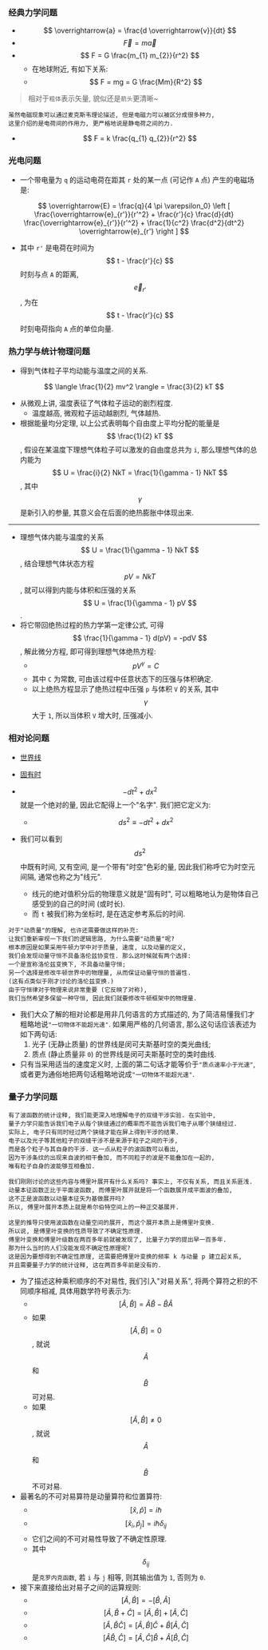 ### 经典力学问题

- $$ \overrightarrow{a} = \frac{d \overrightarrow{v}}{dt} $$
- $$ \overrightarrow{F} = m \overrightarrow{a} $$
- $$ F = G \frac{m_{1} m_{2}}{r^2} $$
  - 在地球附近, 有如下关系:
  - $$ F = mg = G \frac{Mm}{R^2} $$

> 相对于`粗体`表示矢量, 貌似还是`箭头`更清晰~

```
虽然电磁现象可以通过麦克斯韦理论描述, 但是电磁力可以被区分成很多种力,
这里介绍的是电荷间的作用力, 更严格地说是静电荷之间的力.
```

- $$ F = k \frac{q_{1} q_{2}}{r^2} $$

### 光电问题

- 一个带电量为 `q` 的运动电荷在距其 `r` 处的某一点
  (可记作 `A` 点) 产生的电磁场是:

$$
\overrightarrow{E} =
\frac{q}{4 \pi \varepsilon_0}
\left [
  \frac{\overrightarrow{e}_{r'}}{r'^2} +
  \frac{r'}{c} \frac{d}{dt} \frac{\overrightarrow{e}_{r'}}{r'^2} +
  \frac{1}{c^2} \frac{d^2}{dt^2} \overrightarrow{e}_{r'}
\right ]
$$

- 其中 `r'` 是电荷在时间为
  $$ t - \frac{r'}{c} $$
  时刻与点 `A` 的距离,
  $$ \overrightarrow{e}_{r'} $$,
  为在
  $$ t - \frac{r'}{c} $$
  时刻电荷指向 `A` 点的单位向量.

### 热力学与统计物理问题

- 得到气体粒子平均动能与温度之间的关系.

$$
\langle \frac{1}{2} mv^2 \rangle = \frac{3}{2} kT
$$

- 从微观上讲, 温度表征了气体粒子运动的剧烈程度.
  - 温度越高, 微观粒子运动越剧烈, 气体越热.
- 根据能量均分定理, 以上公式表明每个自由度上平均分配的能量是
  $$ \frac{1}{2} kT $$,
  假设在某温度下理想气体粒子可以激发的自由度总共为 `i`,
  那么理想气体的总内能为
  $$ U = \frac{i}{2} NkT = \frac{1}{\gamma - 1} NkT $$,
  其中
  $$ \gamma $$
  是新引入的参量, 其意义会在后面的绝热膨胀中体现出来.

---

- 理想气体内能与温度的关系
  $$ U = \frac{1}{\gamma - 1} NkT $$,
  结合理想气体状态方程
  $$ pV = NkT $$,
  就可以得到内能与体积和压强的关系
  $$ U = \frac{1}{\gamma - 1} pV $$.
- 将它带回绝热过程的热力学第一定律公式, 可得
  $$ \frac{1}{\gamma - 1} d(pV) = -pdV $$,
  解此微分方程, 即可得到理想气体绝热方程:
  - $$ pV^{\gamma} = C $$
  - 其中 `C` 为常数, 可由该过程中任意状态下的压强与体积确定.
  - 以上绝热方程显示了绝热过程中压强 `p` 与体积 `V` 的关系, 其中
    $$ \gamma $$
    大于 `1`, 所以当体积 `V` 增大时, 压强减小.

### 相对论问题

- [世界线](https://en.wikipedia.org/wiki/World_line)
- [固有时](https://en.wikipedia.org/wiki/Proper_time)

- $$ - d t^2 + d x^2 $$
  就是一个绝对的量, 因此它配得上一个"名字". 我们把它定义为:
  - $$ d s^2 \equiv - d t^2 + d x^2 $$
- 我们可以看到
  $$ d s^2 $$
  中既有时间, 又有空间, 是一个带有"时空"色彩的量,
  因此我们称呼它为时空元间隔, 通常也称之为"线元".
  - 线元的绝对值积分后的物理意义就是"固有时",
    可以粗略地认为是物体自己感受到的自己的时间 (或时长).
  - 而 `t` 被我们称为坐标时, 是在选定参考系后的时间.

```
对于"动质量"的理解, 也许还需要做这样的补充:
让我们重新审视一下我们的逻辑思路, 为什么需要"动质量"呢?
根本原因是如果采用牛顿力学中对于质量, 速度, 以及动量的定义,
我们会发现动量守恒不具备洛伦兹协变性. 那么这时候就有两个选择:
一个是宣称洛伦兹变换下, 不具备动量守恒;
另一个选择是修改牛顿世界中的物理量, 从而保证动量守恒的普遍性.
(这有点类似于刚才讨论的洛伦兹变换.)
由于守恒律对于物理来说非常重要 (它反映了对称),
我们当然希望多保留一种守恒, 因此我们就要修改牛顿框架中的物理量.
```

- 我们大众了解的相对论都是用非几何语言的方式描述的,
  为了简洁易懂我们才粗略地说`"一切物体不能超光速"`.
  如果用严格的几何语言, 那么这句话应该表述为如下两句话:
  1. 光子 (无静止质量) 的世界线是闵可夫斯基时空的类光曲线;
  2. 质点 (静止质量非 `0`) 的世界线是闵可夫斯基时空的类时曲线.
- 只有当采用适当的速度定义时, 上面的第二句话才能等价于`"质点速率小于光速"`,
  或者更为通俗地把两句话粗略地说成`"一切物体不能超光速"`.

### 量子力学问题

```
有了波函数的统计诠释, 我们能更深入地理解电子的双缝干涉实验. 在实验中,
量子力学只能告诉我们电子从每个狭缝通过的概率而不能告诉我们电子从哪个狭缝经过.
实际上, 电子只有同时经过两个狭缝才能在屏上得到干涉的结果.
电子以及光子等其他粒子的双缝干涉不是来源于粒子之间的干涉,
而是各个粒子与其自身的干涉. 这一点从粒子的波函数可以看出,
因为干涉条纹的出现来自波的相干叠加, 而不同粒子的波是不能叠加在一起的,
唯有粒子自身的波能够互相叠加.
```

```
我们刚刚讨论的这些内容与傅里叶展开有什么关系吗? 事实上, 不仅有关系, 而且关系匪浅.
动量本征函数正比于平面波函数, 而傅里叶展开就是将一个函数展开成平面波的叠加,
这不正是波函数以动量本征矢为基做展开吗?
所以, 傅里叶展开本质上就是希尔伯特空间上的一种正交基展开.
```

```
这里的推导只使用波函数在动量空间的展开, 而这个展开本质上是傅里叶变换.
所以说, 是傅里叶变换的性质导致了不确定性原理.
傅里叶变换和傅里叶级数在两百多年前就被发现了, 比量子力学的提出早一百多年.
那为什么当时的人们没能发现不确定性原理呢?
这是因为要想得到不确定性原理, 还需要把傅里叶变换的频率 k 与动量 p 建立起关系,
并且需要量子力学的统计诠释, 这在两百多年前是没有的.
```

- 为了描述这种乘积顺序的不对易性, 我们引入"对易关系",
  将两个算符之积的不同顺序相减, 具体用数学符号表示为:
  - $$ [\hat{A}, \hat{B}] = \hat{A} \hat{B} - \hat{B} \hat{A} $$
  - 如果
    $$ [\hat{A}, \hat{B}] = 0 $$,
    就说
    $$ \hat{A} $$
    和
    $$ \hat{B} $$
    可对易.
  - 如果
    $$ [\hat{A}, \hat{B}] ≠ 0 $$,
    就说
    $$ \hat{A} $$
    和
    $$ \hat{B} $$
    不可对易.
- 最著名的不可对易算符是动量算符和位置算符:
  - $$ [\hat{x}, \hat{p}] = i \hbar $$
  - $$ [\hat{x}_i, \hat{p}_j] = i \hbar \delta_{ij} $$
  - 它们之间的不可对易性导致了不确定性原理.
  - 其中
    $$ \delta_{ij} $$
    是`克罗内克函数`, 若 `i` 与 `j` 相等, 则其输出值为 `1`, 否则为 `0`.
- 接下来直接给出对易子之间的运算规则:
  - $$ [\hat{A}, \hat{B}] = -[\hat{B}, \hat{A}] $$
  - $$
      [\hat{A}, \hat{B} + \hat{C}] =
      [\hat{A}, \hat{B}] +
      [\hat{A}, \hat{C}]
    $$
  - $$
      [\hat{A}, \hat{B} \hat{C}] =
      [\hat{A}, \hat{B}] \hat{C} +
      \hat{B} [\hat{A}, \hat{C}]
    $$
  - $$
      [\hat{A} \hat{B}, \hat{C}] =
      [\hat{A}, \hat{C}] \hat{B} +
      \hat{A} [\hat{B}, \hat{C}]
    $$
